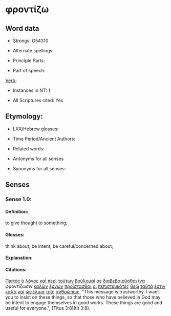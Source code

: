 # φροντίζω

<!-- Status: S2=NeedsFinalCheck -->
<!-- Lexica used for edits:   -->

## Word data

* Strongs: G54310

* Alternate spellings:

* Principle Parts: 

* Part of speech: 

[Verb](http://ugg.readthedocs.io/en/latest/verb.html); 

* Instances in NT: 1

* All Scriptures cited: Yes

## Etymology: 

* LXX/Hebrew glosses: 

* Time Period/Ancient Authors: 

* Related words: 

* Antonyms for all senses

* Synonyms for all senses: 

## Senses 

### Sense 1.0:

#### Definition: 

to give thought to something;

#### Glosses:

think about; be intent; be careful/concerned about;

#### Explanation:

#### Citations:

[Πιστὸς](../G41030/01.md) [ὁ](../G35880/01.md) [λόγος](../G30560/01.md) [καὶ](../G25320/01.md) [περὶ](../G40120/01.md) [τούτων](../G37780/01.md) [βούλομαί](../G10140/01.md) [σε](../G47710/01.md) [διαβεβαιοῦσθαι](../G12260/01.md) [ἵνα](../G24430/01.md) φροντίζωσιν [καλῶν](../G25700/01.md) [ἔργων](../G20410/01.md) [προΐστασθαι](../G42910/01.md) [οἱ](../G35880/01.md) [πεπιστευκότες](../G41000/01.md) [θεῷ](../G23160/01.md) [ταῦτά](../G37780/01.md) [ἐστιν](../G99999/01.md) [καλὰ](../G25700/01.md) [καὶ](../G25320/01.md) [ὠφέλιμα](../G56240/01.md) [τοῖς](../G35880/01.md) [ἀνθρώποις](../G04440/01.md), "This message is trustworthy. I want you to insist on these things, so that those who have believed in God may be intent to engage themselves in good works. These things are good and useful for everyone.", [Titus 3:8](tit 3:8). 
